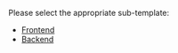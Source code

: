 Please select the appropriate sub-template:

- [Frontend](?expand=1&template=frontend.md)
- [Backend](?expand=1&template=backend.md)
